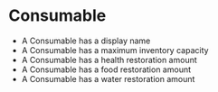 # Consumable

* A Consumable has a display name
* A Consumable has a maximum inventory capacity
* A Consumable has a health restoration amount
* A Consumable has a food restoration amount
* A Consumable has a water restoration amount
